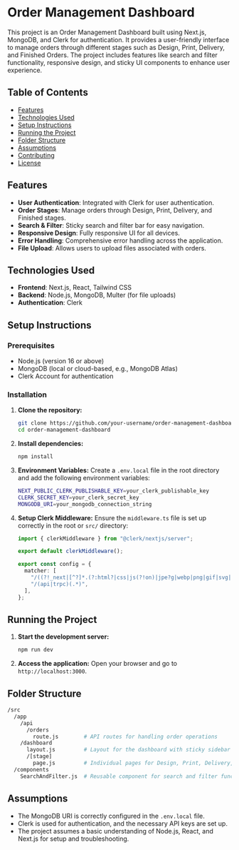 # Order Management Dashboard

This project is an Order Management Dashboard built using Next.js, MongoDB, and Clerk for authentication. It provides a user-friendly interface to manage orders through different stages such as Design, Print, Delivery, and Finished Orders. The project includes features like search and filter functionality, responsive design, and sticky UI components to enhance user experience.

## Table of Contents

- [Features](#features)
- [Technologies Used](#technologies-used)
- [Setup Instructions](#setup-instructions)
- [Running the Project](#running-the-project)
- [Folder Structure](#folder-structure)
- [Assumptions](#assumptions)
- [Contributing](#contributing)
- [License](#license)

## Features

- **User Authentication**: Integrated with Clerk for user authentication.
- **Order Stages**: Manage orders through Design, Print, Delivery, and Finished stages.
- **Search & Filter**: Sticky search and filter bar for easy navigation.
- **Responsive Design**: Fully responsive UI for all devices.
- **Error Handling**: Comprehensive error handling across the application.
- **File Upload**: Allows users to upload files associated with orders.

## Technologies Used

- **Frontend**: Next.js, React, Tailwind CSS
- **Backend**: Node.js, MongoDB, Multer (for file uploads)
- **Authentication**: Clerk

## Setup Instructions

### Prerequisites

- Node.js (version 16 or above)
- MongoDB (local or cloud-based, e.g., MongoDB Atlas)
- Clerk Account for authentication

### Installation

1. **Clone the repository:**

   ```bash
   git clone https://github.com/your-username/order-management-dashboard.git
   cd order-management-dashboard
   ```

2. **Install dependencies:**

   ```bash
   npm install
   ```

3. **Environment Variables:**
   Create a `.env.local` file in the root directory and add the following environment variables:

   ```bash
   NEXT_PUBLIC_CLERK_PUBLISHABLE_KEY=your_clerk_publishable_key
   CLERK_SECRET_KEY=your_clerk_secret_key
   MONGODB_URI=your_mongodb_connection_string
   ```

4. **Setup Clerk Middleware:**
   Ensure the `middleware.ts` file is set up correctly in the root or `src/` directory:

   ```typescript
   import { clerkMiddleware } from "@clerk/nextjs/server";

   export default clerkMiddleware();

   export const config = {
     matcher: [
       "/((?!_next|[^?]*.(?:html?|css|js(?!on)|jpe?g|webp|png|gif|svg|ttf|woff2?|ico|csv|docx?|xlsx?|zip|webmanifest)).*)",
       "/(api|trpc)(.*)",
     ],
   };
   ```

## Running the Project

1. **Start the development server:**

   ```bash
   npm run dev
   ```

2. **Access the application:**
   Open your browser and go to `http://localhost:3000`.

## Folder Structure

```bash
/src
  /app
    /api
      /orders
        route.js        # API routes for handling order operations
    /dashboard
      layout.js         # Layout for the dashboard with sticky sidebar navigation
      /[stage]
        page.js         # Individual pages for Design, Print, Delivery, and Finished Orders
  /components
    SearchAndFilter.js  # Reusable component for search and filter functionality
```

## Assumptions

- The MongoDB URI is correctly configured in the `.env.local` file.
- Clerk is used for authentication, and the necessary API keys are set up.
- The project assumes a basic understanding of Node.js, React, and Next.js for setup and troubleshooting.
